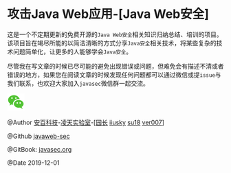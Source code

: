 # 攻击Java Web应用-[Java Web安全]

这是一个不定期更新的免费开源的`Java Web安全`相关知识归纳总结、培训的项目。该项目旨在竭尽所能的以简洁清晰的方式分享`Java安全`相关技术，将某些复杂的技术问题简单化，让更多的人能够学会`Java安全`。

尽管我在写文章的时候已尽可能的避免出现错误或问题，但难免会有描述不清或者错误的地方，如果您在阅读文章的时候发现任何问题都可以通过微信或提`issue`与我们联系，也欢迎大家加入`javasec`微信群一起交流。

[![img](../gitbook/images/wechat.png?stamp=0)](http://p2j.cn/images/wechat.jpg)

@Author [安百科技](http://www.anbai.com/)-[凌天实验室](http://www.absec.cn/)-[[园长](http://javaweb.org/) [iiusky](http://javaweb.org.cn/) [su18](https://su18.org/) [ver007](http://www.ver007.org/)]

@Github [javaweb-sec](https://github.com/anbai-inc/javaweb-sec)

@GitBook: [javasec.org](http://javasec.org/)

@Date 2019-12-01